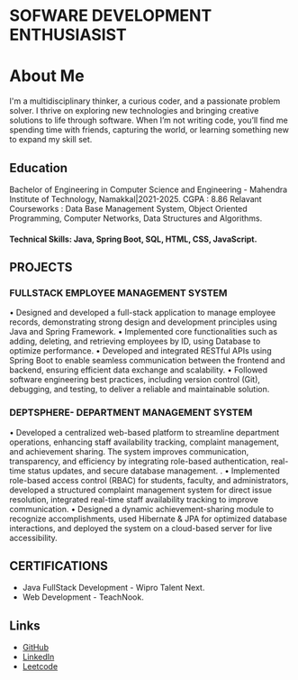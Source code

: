 # SOFWARE DEVELOPMENT ENTHUSIASIST 

# About Me
I'm a multidisciplinary thinker, a curious coder, and a passionate problem solver. I thrive on exploring new technologies and bringing creative solutions to life through software. When I’m not writing code, you’ll find me spending time with friends, capturing the world, or learning something new to expand my skill set.

## Education
Bachelor of Engineering in Computer Science and Engineering - Mahendra Institute of Technology, Namakkal|2021-2025.
CGPA : 8.86
Relavant Courseworks : Data Base Management System, Object Oriented Programming, Computer Networks, Data Structures and Algorithms.

#### Technical Skills: Java, Spring Boot, SQL, HTML, CSS, JavaScript.

## PROJECTS
### FULLSTACK EMPLOYEE MANAGEMENT SYSTEM
 • Designed and developed a full-stack application to manage employee records, demonstrating strong design and
 development principles using Java and Spring Framework.
 • Implemented core functionalities such as adding, deleting, and retrieving employees by ID, using Database to
 optimize performance.
 • Developed and integrated RESTful APIs using Spring Boot to enable seamless communication between the frontend
 and backend, ensuring efficient data exchange and scalability.
 • Followed software engineering best practices, including version control (Git), debugging, and testing, to deliver a
 reliable and maintainable solution.

 ### DEPTSPHERE- DEPARTMENT MANAGEMENT SYSTEM
 • Developed a centralized web-based platform to streamline department operations, enhancing staff availability
 tracking, complaint management, and achievement sharing. The system improves communication, transparency, and
 efficiency by integrating role-based authentication, real-time status updates, and secure database management. .
 • Implemented role-based access control (RBAC) for students, faculty, and administrators, developed a structured
 complaint management system for direct issue resolution, integrated real-time staff availability tracking to improve
 communication.
 • Designed a dynamic achievement-sharing module to recognize accomplishments, used Hibernate & JPA for
 optimized database interactions, and deployed the system on a cloud-based server for live accessibility.

 ## CERTIFICATIONS
 - Java FullStack Development - Wipro Talent Next.
 - Web Development - TeachNook.

 ## Links
 - [GitHub](https://github.com/Sangeetha-0502)
 - [LinkedIn](https://www.linkedin.com/in/sangeetha05/)
 - [Leetcode](https://leetcode.com/u/psangeetha052/)
   










